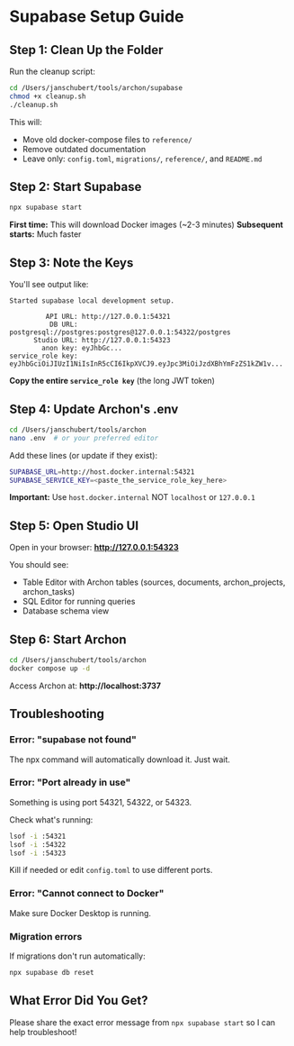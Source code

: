 # Supabase Setup Guide

## Step 1: Clean Up the Folder

Run the cleanup script:
```bash
cd /Users/janschubert/tools/archon/supabase
chmod +x cleanup.sh
./cleanup.sh
```

This will:
- Move old docker-compose files to `reference/`
- Remove outdated documentation
- Leave only: `config.toml`, `migrations/`, `reference/`, and `README.md`

## Step 2: Start Supabase

```bash
npx supabase start
```

**First time:** This will download Docker images (~2-3 minutes)
**Subsequent starts:** Much faster

## Step 3: Note the Keys

You'll see output like:
```
Started supabase local development setup.

         API URL: http://127.0.0.1:54321
          DB URL: postgresql://postgres:postgres@127.0.0.1:54322/postgres
      Studio URL: http://127.0.0.1:54323
        anon key: eyJhbGc...
service_role key: eyJhbGciOiJIUzI1NiIsInR5cCI6IkpXVCJ9.eyJpc3MiOiJzdXBhYmFzZS1kZW1v...
```

**Copy the entire `service_role key`** (the long JWT token)

## Step 4: Update Archon's .env

```bash
cd /Users/janschubert/tools/archon
nano .env  # or your preferred editor
```

Add these lines (or update if they exist):
```bash
SUPABASE_URL=http://host.docker.internal:54321
SUPABASE_SERVICE_KEY=<paste_the_service_role_key_here>
```

**Important:** Use `host.docker.internal` NOT `localhost` or `127.0.0.1`

## Step 5: Open Studio UI

Open in your browser:
**http://127.0.0.1:54323**

You should see:
- Table Editor with Archon tables (sources, documents, archon_projects, archon_tasks)
- SQL Editor for running queries
- Database schema view

## Step 6: Start Archon

```bash
cd /Users/janschubert/tools/archon
docker compose up -d
```

Access Archon at: **http://localhost:3737**

## Troubleshooting

### Error: "supabase not found"
The npx command will automatically download it. Just wait.

### Error: "Port already in use"
Something is using port 54321, 54322, or 54323.

Check what's running:
```bash
lsof -i :54321
lsof -i :54322
lsof -i :54323
```

Kill if needed or edit `config.toml` to use different ports.

### Error: "Cannot connect to Docker"
Make sure Docker Desktop is running.

### Migration errors
If migrations don't run automatically:
```bash
npx supabase db reset
```

## What Error Did You Get?

Please share the exact error message from `npx supabase start` so I can help troubleshoot!
